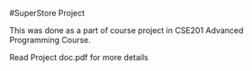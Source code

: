 
#SuperStore Project

This was done as a part of course project in CSE201 Advanced Programming Course.

Read Project doc.pdf for more details
